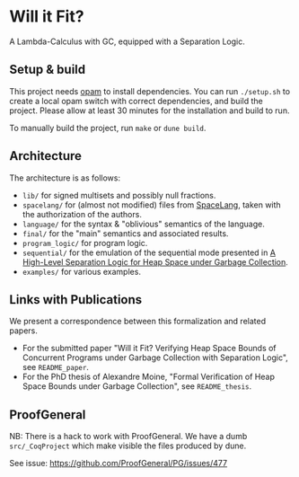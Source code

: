 # Will it Fit?

A Lambda-Calculus with GC, equipped with a Separation Logic.

## Setup & build

This project needs [opam](https://opam.ocaml.org/doc/Install.html) to install dependencies.
You can run `./setup.sh` to create a local opam switch with correct
dependencies, and build the project.
Please allow at least 30 minutes for the installation and build to
run.

To manually build the project, run `make` or `dune build`.

## Architecture

The architecture is as follows:

* `lib/` for signed multisets and possibly null fractions.
* `spacelang/` for (almost not modified) files from
  [SpaceLang](https://gitlab.inria.fr/fpottier/diamonds/), taken with
  the authorization of the authors.
* `language/` for the syntax & "oblivious" semantics of the
  language.
* `final/` for the "main" semantics and associated results.
* `program_logic/` for program logic.
* `sequential/` for the emulation of the sequential mode presented
in [A High-Level Separation Logic for Heap Space under Garbage Collection](https://doi.org/10.5281/zenodo.7129302).
* `examples/` for various examples.

## Links with Publications

We present a correspondence between this formalization and related
papers.

* For the submitted paper "Will it Fit? Verifying Heap Space Bounds of
  Concurrent Programs under Garbage Collection with Separation Logic",
  see `README_paper`.
* For the PhD thesis of Alexandre Moine, "Formal Verification of Heap
  Space Bounds under Garbage Collection",
  see `README_thesis`.

## ProofGeneral

NB: There is a hack to work with ProofGeneral.
We have a dumb `src/_CoqProject` which make visible the files
produced by dune.

See issue: https://github.com/ProofGeneral/PG/issues/477

